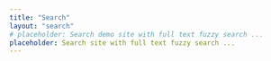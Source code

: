 ```yaml
---
title: "Search"
layout: "search"
# placeholder: Search demo site with full text fuzzy search ...
placeholder: Search site with full text fuzzy search ...
---
```

